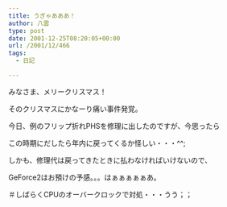 ```yaml
---
title: うぎゃあああ！
author: 八雲
type: post
date: 2001-12-25T08:20:05+00:00
url: /2001/12/466
tags:
  - 日記

---
```

みなさま、メリークリスマス！

そのクリスマスにかなーり痛い事件発覚。
  
今日、例のフリップ折れPHSを修理に出したのですが、今思ったら
  
この時期にだしたら年内に戻ってくるか怪しい・・・^^;
  
しかも、修理代は戻ってきたときに払わなければいけないので、
  
GeForce2はお預けの予感。。。はぁぁぁぁぁあ。
  
＃しばらくCPUのオーバークロックで対処・・・うう；；
